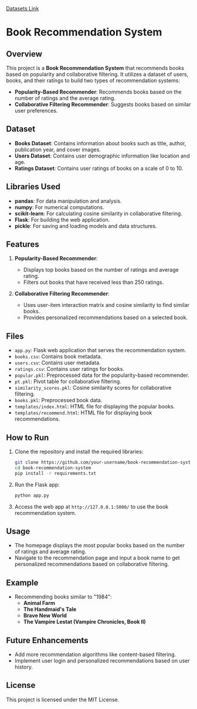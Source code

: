 [Datasets Link](https://www.kaggle.com/datasets/arashnic/book-recommendation-dataset)

# Book Recommendation System

## Overview
This project is a **Book Recommendation System** that recommends books based on popularity and collaborative filtering. It utilizes a dataset of users, books, and their ratings to build two types of recommendation systems:
- **Popularity-Based Recommender**: Recommends books based on the number of ratings and the average rating.
- **Collaborative Filtering Recommender**: Suggests books based on similar user preferences.

## Dataset
- **Books Dataset**: Contains information about books such as title, author, publication year, and cover images.
- **Users Dataset**: Contains user demographic information like location and age.
- **Ratings Dataset**: Contains user ratings of books on a scale of 0 to 10.

## Libraries Used
- **pandas**: For data manipulation and analysis.
- **numpy**: For numerical computations.
- **scikit-learn**: For calculating cosine similarity in collaborative filtering.
- **Flask**: For building the web application.
- **pickle**: For saving and loading models and data structures.

## Features
1. **Popularity-Based Recommender**:
   - Displays top books based on the number of ratings and average rating.
   - Filters out books that have received less than 250 ratings.

2. **Collaborative Filtering Recommender**:
   - Uses user-item interaction matrix and cosine similarity to find similar books.
   - Provides personalized recommendations based on a selected book.

## Files
- `app.py`: Flask web application that serves the recommendation system.
- `books.csv`: Contains book metadata.
- `users.csv`: Contains user metadata.
- `ratings.csv`: Contains user ratings for books.
- `popular.pkl`: Preprocessed data for the popularity-based recommender.
- `pt.pkl`: Pivot table for collaborative filtering.
- `similarity_scores.pkl`: Cosine similarity scores for collaborative filtering.
- `books.pkl`: Preprocessed book data.
- `templates/index.html`: HTML file for displaying the popular books.
- `templates/recommend.html`: HTML file for displaying book recommendations.

## How to Run
1. Clone the repository and install the required libraries:
    ```bash
    git clone https://github.com/your-username/book-recommendation-system.git
    cd book-recommendation-system
    pip install -r requirements.txt
    ```

2. Run the Flask app:
    ```bash
    python app.py
    ```

3. Access the web app at `http://127.0.0.1:5000/` to use the book recommendation system.

## Usage
- The homepage displays the most popular books based on the number of ratings and average rating.
- Navigate to the recommendation page and input a book name to get personalized recommendations based on collaborative filtering.

## Example
- Recommending books similar to "1984":
    - **Animal Farm**
    - **The Handmaid's Tale**
    - **Brave New World**
    - **The Vampire Lestat (Vampire Chronicles, Book II)**

## Future Enhancements
- Add more recommendation algorithms like content-based filtering.
- Implement user login and personalized recommendations based on user history.

## License
This project is licensed under the MIT License.
